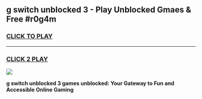 
## g switch unblocked 3 - Play Unblocked Gmaes & Free #r0g4m
<h3>
<a href="https://news.freeplayer.one?title=g_switch_unblocked_3&ref=03M">CLICK TO PLAY</a></h3>
<hr>

<h3>
<a href="https://news.freeplayer.one?title=g_switch_unblocked_3&ref=03M">CLICK 2 PLAY</a>
  
</h3>

<a href="https://news.freeplayer.one?title=g_switch_unblocked_3&ref=03M"><img src="https://clearcache.store/games.png"></a>


**g switch unblocked 3 games unblocked: Your Gateway to Fun and Accessible Online Gaming**
